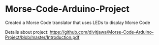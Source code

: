 # Morse-Code-Arduino-Project
Created a Morse Code translator that uses LEDs to display Morse Code

Details about project: https://github.com/divitjawa/Morse-Code-Arduino-Project/blob/master/Introduction.pdf
